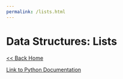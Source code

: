 ```yaml
---
permalink: /lists.html
---
```


# Data Structures: Lists

[<< Back Home](index.md)

[Link to Python Documentation](https://docs.python.org/3/tutorial/datastructures.html#more-on-lists)
